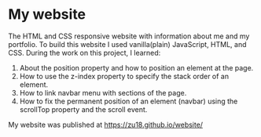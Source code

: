 # My website
The HTML and CSS responsive website with information about me and my portfolio. To build this website I used vanilla(plain) JavaScript, HTML, and CSS. During the work on this project, I learned:

1. About the position property and how to position  an element at the page.
2. How to use the z-index property to specify the stack order of an element.
3. How to link navbar menu with sections of the page.
4. How to fix the permanent position of an element (navbar) using the scrollTop property and the scroll event.

My website was published at https://zu18.github.io/website/